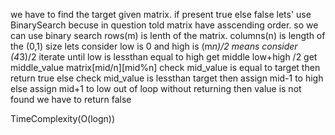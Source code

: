 ​we have to find the target given matrix. if present true else false
lets' use BinarySearch becuse in question told matrix have asscending order. so we can use binary search
 rows(m) is lenth of the matrix.
 columns(n) is length of the (0,1) size
 lets consider low is 0 and high is (m*n)/2  means consider (4*3)/2
 iterate until low is lessthan equal to high
 get middle low+high /2
 get middle_value matrix[mid/n][mid%n]
 check mid_value is equal to target then return true
 else check mid_value is lessthan target then assign mid-1 to high
 else assign mid+1 to low
 out of loop without returning then value is not found we have to return false


 TimeComplexity(O(logn))
